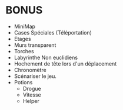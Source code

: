 # BONUS

 - MiniMap
 - Cases Spéciales (Téléportation)
 - Etages
 - Murs transparent
 - Torches
 - Labyrinthe Non euclidiens
 - Hochement de tête lors d'un déplacement
 - Chronomètre
 - Scénariser le jeu.
 - Potions
 	- Drogue
 	- Vitesse
 	- Helper